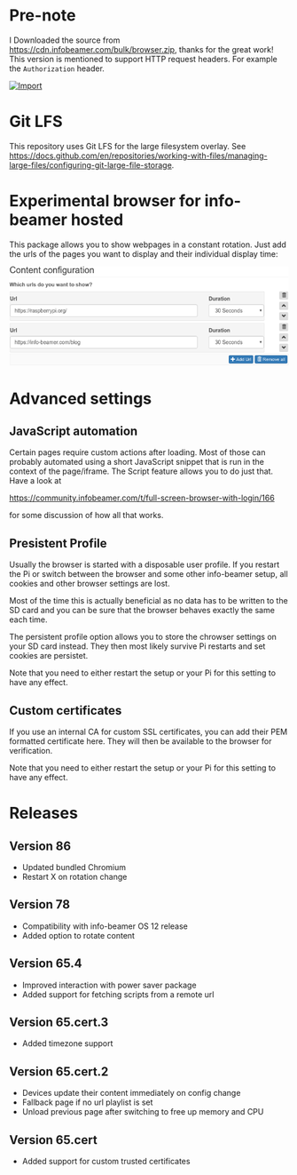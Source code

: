 # Pre-note

I Downloaded the source from https://cdn.infobeamer.com/bulk/browser.zip, 
thanks for the great work!
This version is mentioned to support HTTP request headers. For example 
the `Authorization` header.

[![Import](https://cdn.infobeamer.com/s/img/import.png)](https://info-beamer.com/use?url=https://github.com/choeflake/infobeamer-fullscreen-browser-package.git)

# Git LFS

This repository uses Git LFS for the large filesystem overlay. See https://docs.github.com/en/repositories/working-with-files/managing-large-files/configuring-git-large-file-storage.

# Experimental browser for info-beamer hosted

This package allows you to show webpages in a constant rotation.
Just add the urls of the pages you want to display and their individual
display time:

![url list](doc-url-list.png)

# Advanced settings

## JavaScript automation

Certain pages require custom actions after loading. Most of those can
probably automated using a short JavaScript snippet that is run in the
context of the page/iframe. The Script feature allows you to do just
that. Have a look at 

https://community.infobeamer.com/t/full-screen-browser-with-login/166

for some discussion of how all that works.

## Presistent Profile

Usually the browser is started with a disposable user profile. If
you restart the Pi or switch between the browser and some other
info-beamer setup, all cookies and other browser settings are lost.

Most of the time this is actually  beneficial as no data has to be
written to the SD card and you can be sure that the browser behaves
exactly the same each time.

The persistent profile option allows you to store the chrowser
settings on your SD card instead. They then most likely survive
Pi restarts and set cookies are persistet. 

Note that you need to either restart the setup or your Pi for this
setting to have any effect.

## Custom certificates

If you use an internal CA for custom SSL certificates, you can
add their PEM formatted certificate here. They will then be
available to the browser for verification.

Note that you need to either restart the setup or your Pi for this
setting to have any effect.

# Releases

## Version 86

 * Updated bundled Chromium
 * Restart X on rotation change

## Version 78

 * Compatibility with info-beamer OS 12 release
 * Added option to rotate content

## Version 65.4 

 * Improved interaction with power saver package
 * Added support for fetching scripts from a remote url

## Version 65.cert.3

 * Added timezone support

## Version 65.cert.2

 * Devices update their content immediately on config change
 * Fallback page if no url playlist is set
 * Unload previous page after switching to free up memory and CPU

## Version 65.cert

 * Added support for custom trusted certificates
